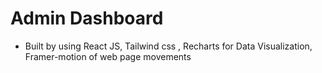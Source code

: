 # Admin Dashboard

- Built by using React JS, Tailwind css , Recharts for Data Visualization, Framer-motion of web page movements
